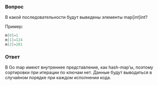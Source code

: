 ### Вопрос

В какой последовательности будут выведены элементы map[int]int?

Пример:
```go
m[0]=1
m[1]=124
m[2]=281
```

### Ответ

В Go map имеют внутреннее представление, как hash-map'ы, поэтому сортировки при итерации по ключам нет.
Данные будут выводиться в случайном порядке при каждом исполнении кода.
